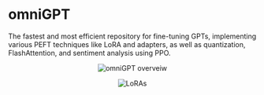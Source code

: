 # omniGPT               
The fastest and most efficient repository for fine-tuning GPTs, implementing various PEFT techniques like LoRA and adapters, as well as quantization, FlashAttention, and sentiment analysis using PPO.
<p align="center"> <img src="https://github.com/Esmail-ibraheem/omniGPT/blob/main/assets/omniGPT-architecture.drawio.svg" alt="omniGPT overveiw" ></p> 

<p align="center"> <img src="https://github.com/Esmail-ibraheem/omniGPT/blob/main/assets/LoRAoverview.jpeg" alt="LoRAs" ></p> 
